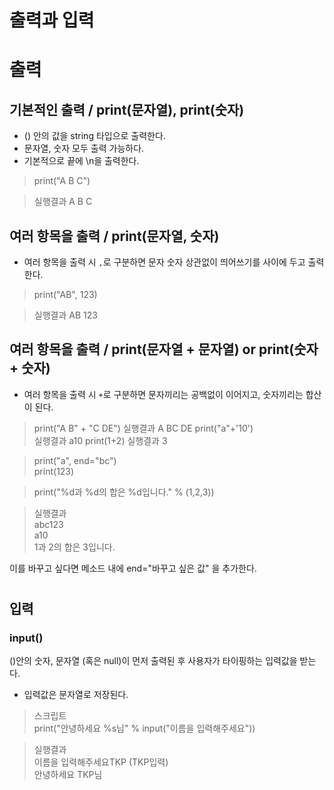 출력과 입력
==========


# 출력  
## 기본적인 출력 / print(문자열), print(숫자)
- () 안의 값을 string 타입으로 출력한다.
- 문자열, 숫자 모두 출력 가능하다.
- 기본적으로 끝에 \n을 출력한다.  

> print("A B C")  

> 실행결과
> A B C

## 여러 항목을 출력 / print(문자열, 숫자)
- 여러 항목을 출력 시 `,`로 구분하면 문자 숫자 상관없이 띄어쓰기를 사이에 두고 출력한다.  

> print("AB", 123)  

> 실행결과
> AB 123

## 여러 항목을 출력 / print(문자열 + 문자열) or print(숫자 + 숫자)
- 여러 항목을 출력 시 `+`로 구분하면 문자끼리는 공백없이 이어지고, 숫자끼리는 합산이 된다.

> print("A B" + "C DE")
> 실행결과
> A BC DE
> print("a"+'10')  
> 실행결과
> a10
> print(1+2)
> 실행결과
> 3


> print("a", end="bc")  
> print(123)  

> print("%d과 %d의 합은 %d입니다." % (1,2,3))  

> 실행결과  
> abc123  
> a10  
> 1과 2의 합은 3입니다.  

이를 바꾸고 싶다면 메소드 내에 end="바꾸고 싶은 값" 을 추가한다.
#



## 입력

### input()
()안의 숫자, 문자열 (혹은 null)이 먼저 출력된 후 사용자가 타이핑하는 입력값을 받는다.
- 입력값은 문자열로 저장된다.

> 스크립트  
> print("안녕하세요 %s님" % input("이름을 입력해주세요"))  

> 실행결과  
> 이름을 입력해주세요TKP    (TKP입력)  
> 안녕하세요 TKP님
